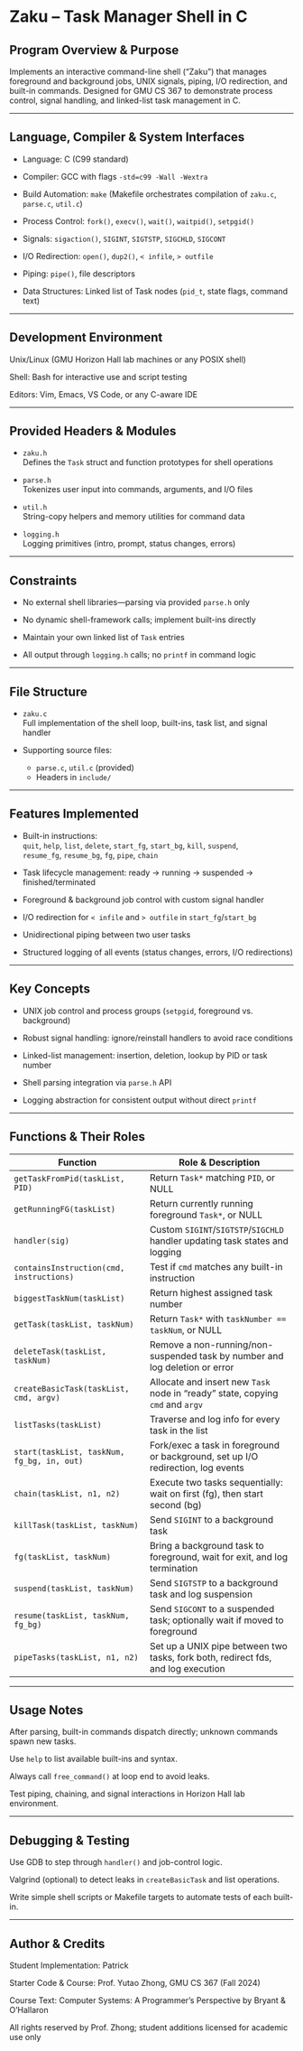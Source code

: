# Zaku – Task Manager Shell in C

## Program Overview & Purpose

Implements an interactive command-line shell (“Zaku”) that manages foreground and background jobs, UNIX signals, piping, I/O redirection, and built-in commands. Designed for GMU CS 367 to demonstrate process control, signal handling, and linked-list task management in C.

---

## Language, Compiler & System Interfaces

- Language: C (C99 standard)

- Compiler: GCC with flags `-std=c99 -Wall -Wextra`

- Build Automation: `make` (Makefile orchestrates compilation of `zaku.c`, `parse.c`, `util.c`)

- Process Control: `fork()`, `execv()`, `wait()`, `waitpid()`, `setpgid()`

- Signals: `sigaction()`, `SIGINT`, `SIGTSTP`, `SIGCHLD`, `SIGCONT`

- I/O Redirection: `open()`, `dup2()`, `< infile`, `> outfile`

- Piping: `pipe()`, file descriptors

- Data Structures: Linked list of Task nodes (`pid_t`, state flags, command text)

---

## Development Environment

Unix/Linux (GMU Horizon Hall lab machines or any POSIX shell)

Shell: Bash for interactive use and script testing

Editors: Vim, Emacs, VS Code, or any C-aware IDE

---

## Provided Headers & Modules

- `zaku.h`  
  Defines the `Task` struct and function prototypes for shell operations

- `parse.h`  
  Tokenizes user input into commands, arguments, and I/O files

- `util.h`  
  String-copy helpers and memory utilities for command data

- `logging.h`  
  Logging primitives (intro, prompt, status changes, errors)

---

## Constraints

- No external shell libraries—parsing via provided `parse.h` only

- No dynamic shell-framework calls; implement built-ins directly

- Maintain your own linked list of `Task` entries

- All output through `logging.h` calls; no `printf` in command logic

---

## File Structure

- `zaku.c`  
  Full implementation of the shell loop, built-ins, task list, and signal handler

- Supporting source files:  
  - `parse.c`, `util.c` (provided)  
  - Headers in `include/`

---

## Features Implemented

- Built-in instructions:  
  `quit`, `help`, `list`, `delete`, `start_fg`, `start_bg`, `kill`, `suspend`,  
  `resume_fg`, `resume_bg`, `fg`, `pipe`, `chain`

- Task lifecycle management: ready → running → suspended → finished/terminated

- Foreground & background job control with custom signal handler

- I/O redirection for `< infile` and `> outfile` in `start_fg`/`start_bg`

- Unidirectional piping between two user tasks

- Structured logging of all events (status changes, errors, I/O redirections)

---

## Key Concepts

- UNIX job control and process groups (`setpgid`, foreground vs. background)

- Robust signal handling: ignore/reinstall handlers to avoid race conditions

- Linked-list management: insertion, deletion, lookup by PID or task number

- Shell parsing integration via `parse.h` API

- Logging abstraction for consistent output without direct `printf`

---

## Functions & Their Roles

| Function                                 | Role & Description                                                                 |
|------------------------------------------|------------------------------------------------------------------------------------|
| `getTaskFromPid(taskList, PID)`          | Return `Task*` matching `PID`, or NULL                                              |
| `getRunningFG(taskList)`                 | Return currently running foreground `Task*`, or NULL                                |
| `handler(sig)`                           | Custom `SIGINT`/`SIGTSTP`/`SIGCHLD` handler updating task states and logging        |
| `containsInstruction(cmd, instructions)` | Test if `cmd` matches any built-in instruction                                      |
| `biggestTaskNum(taskList)`               | Return highest assigned task number                                                |
| `getTask(taskList, taskNum)`             | Return `Task*` with `taskNumber == taskNum`, or NULL                                |
| `deleteTask(taskList, taskNum)`          | Remove a non-running/non-suspended task by number and log deletion or error         |
| `createBasicTask(taskList, cmd, argv)`   | Allocate and insert new `Task` node in “ready” state, copying `cmd` and `argv`     |
| `listTasks(taskList)`                    | Traverse and log info for every task in the list                                   |
| `start(taskList, taskNum, fg_bg, in, out)` | Fork/exec a task in foreground or background, set up I/O redirection, log events   |
| `chain(taskList, n1, n2)`                | Execute two tasks sequentially: wait on first (fg), then start second (bg)         |
| `killTask(taskList, taskNum)`            | Send `SIGINT` to a background task                                                  |
| `fg(taskList, taskNum)`                  | Bring a background task to foreground, wait for exit, and log termination           |
| `suspend(taskList, taskNum)`             | Send `SIGTSTP` to a background task and log suspension                              |
| `resume(taskList, taskNum, fg_bg)`       | Send `SIGCONT` to a suspended task; optionally wait if moved to foreground         |
| `pipeTasks(taskList, n1, n2)`            | Set up a UNIX pipe between two tasks, fork both, redirect fds, and log execution    |

---

## Usage Notes

After parsing, built-in commands dispatch directly; unknown commands spawn new tasks.

Use `help` to list available built-ins and syntax.

Always call `free_command()` at loop end to avoid leaks.

Test piping, chaining, and signal interactions in Horizon Hall lab environment.

---

## Debugging & Testing

Use GDB to step through `handler()` and job-control logic.

Valgrind (optional) to detect leaks in `createBasicTask` and list operations.

Write simple shell scripts or Makefile targets to automate tests of each built-in.

---

## Author & Credits

Student Implementation: Patrick

Starter Code & Course: Prof. Yutao Zhong, GMU CS 367 (Fall 2024)

Course Text: Computer Systems: A Programmer’s Perspective by Bryant & O’Hallaron

All rights reserved by Prof. Zhong; student additions licensed for academic use only  
